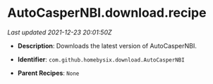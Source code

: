 # AutoCasperNBI.download.recipe

_Last updated 2021-12-23 20:01:50Z_

- **Description**: Downloads the latest version of AutoCasperNBI.

- **Identifier**: `com.github.homebysix.download.AutoCasperNBI`

- **Parent Recipes**: `None`
